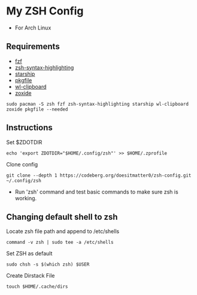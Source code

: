 # My ZSH Config

- For Arch Linux

## Requirements
- [fzf](https://github.com/junegunn/fzf)
- [zsh-syntax-highlighting](https://github.com/zsh-users/zsh-syntax-highlighting)
- [starship](https://github.com/starship/starship)
- [pkgfile](https://github.com/starship/starship)
- [wl-clipboard](https://github.com/bugaevc/wl-clipboard)
- [zoxide](https://github.com/ajeetdsouza/zoxide)

```
sudo pacman -S zsh fzf zsh-syntax-highlighting starship wl-clipboard zoxide pkgfile --needed
```

## Instructions
Set $ZDOTDIR
```
echo 'export ZDOTDIR="$HOME/.config/zsh"' >> $HOME/.zprofile
```
Clone config
```
git clone --depth 1 https://codeberg.org/doesitmatter0/zsh-config.git ~/.config/zsh
```
- Run 'zsh' command and test basic commands to make sure zsh is working.

## Changing default shell to zsh
Locate zsh file path and append to /etc/shells
```
command -v zsh | sudo tee -a /etc/shells
```
Set ZSH as default
```
sudo chsh -s $(which zsh) $USER
```
Create Dirstack File
```
touch $HOME/.cache/dirs
```
